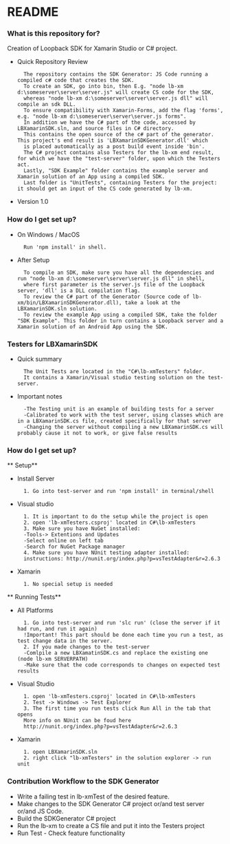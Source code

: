 # README #

### What is this repository for? ###

Creation of Loopback SDK for Xamarin Studio or C# project.

* Quick Repository Review  

        The repository contains the SDK Generator: JS Code running a compiled c# code that creates the SDK. 
        To create an SDK, go into bin, then E.g. "node lb-xm d:\someserver\server\server.js" will create CS code for the SDK, 
        whereas "node lb-xm d:\someserver\server\server.js dll" will compile an sdk DLL.
		To ensure compatibility with Xamarin-Forms, add the flag 'forms', e.g. "node lb-xm d:\someserver\server\server.js forms".
        In addition we have the C# part of the code, accessed by LBXamarinSDK.sln, and source files in C# directory. 
        This contains the open source of the c# part of the generator. This project's end result is 'LBXamarinSDKGenerator.dll' which
        is placed automatically as a post build event inside 'bin'. 
        The C# project contains also Testers for the lb-xm end result, for which we have the "test-server" folder, upon which the Testers act.
        Lastly, "SDK Example" folder contains the example server and Xamarin solution of an App using a compiled SDK.
        Last folder is "UnitTests", containing Testers for the project: it should get an input of the CS code generated by lb-xm.

* Version 1.0

### How do I get set up? ###

* On Windows / MacOS

        Run 'npm install' in shell.

* After Setup 

        To compile an SDK, make sure you have all the dependencies and run "node lb-xm d:\someserver\server\server.js dll" in shell, 
        where first parameter is the server.js file of the Loopback server, 'dll' is a DLL compilation flag.
        To review the C# part of the Generator (Source code of lb-xm/bin/LBXamarinSDKGenerator.dll), take a look at the LBXamarinSDK.sln solution.
        To review the example App using a compiled SDK, take the folder "SDK Example". This folder in turn contains a Loopback server and a Xamarin solution of an Android App using the SDK.

### Testers for LBXamarinSDK ###

* Quick summary 

        The Unit Tests are located in the "C#\lb-xmTesters" folder.
        It contains a Xamarin/Visual studio testing solution on the test-server.

* Important notes 

        -The Testing unit is an example of building tests for a server
        -Calibrated to work with the test server, using classes which are in a LBXamarinSDK.cs file, created specifically for that server 
        -Changing the server without compiling a new LBXamarinSDK.cs will probably cause it not to work, or give false results


### How do I get set up? ###

** Setup**

* Install Server

        1. Go into test-server and run 'npm install' in terminal/shell

* Visual studio 

        1. It is important to do the setup while the project is open
        2. open 'lb-xmTesters.csproj' located in C#\lb-xmTesters
        3. Make sure you have NuGet installed:
		-Tools-> Extentions and Updates
		-Select online on left tab
		-Search for NuGet Package manager
        4. Make sure you have NUnit testing adapter installed:
		instructions: http://nunit.org/index.php?p=vsTestAdapter&r=2.6.3

* Xamarin 

        1. No special setup is needed

** Running Tests**

* All Platforms 

        1. Go into test-server and run 'slc run' (close the server if it had run, and run it again)
        !Important! This part should be done each time you run a test, as test change data in the server.
        2. If you made changes to the test-server
        -Comlpile a new LBXamatinSDK.cs and replace the existing one (node lb-xm SERVERPATH)
        -Make sure that the code corresponds to changes on expected test results

* Visual Studio 

        1. open 'lb-xmTesters.csproj' located in C#\lb-xmTesters
        2. Test -> Windows -> Test Explorer
        3. The first time you run tests click Run All in the tab that opens
        More info on NUnit can be foud here 
        http://nunit.org/index.php?p=vsTestAdapter&r=2.6.3

* Xamarin  

        1. open LBXamarinSDK.sln
        2. right click "lb-xmTesters" in the solution explorer -> run unit


### Contribution Workflow to the SDK Generator ###

* Write a failing test in lb-xmTest of the desired feature.
* Make changes to the SDK Generator C# project or/and test server or/and JS Code.
* Build the SDKGenerator C# project 
* Run the lb-xm to create a CS file and put it into the Testers project
* Run Test - Check feature functionality